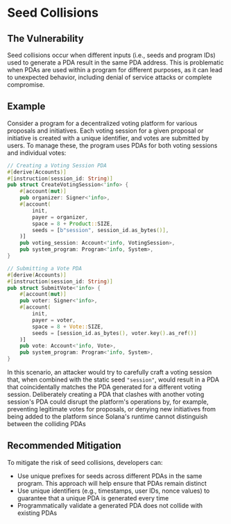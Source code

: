 # Seed Collisions
## The Vulnerability
Seed collisions occur when different inputs (i.e., seeds and program IDs) used to generate a PDA result in the same PDA address. This
is problematic when PDAs are used within a program for different purposes, as it can lead to unexpected behavior, including denial of
service attacks or complete compromise.

## Example
Consider a program for a decentralized voting platform for various proposals and initiatives. Each voting session for a given proposal or
initiative is created with a unique identifier, and votes are submitted by users. To manage these, the program uses PDAs for both voting
sessions and individual votes:
```rust
// Creating a Voting Session PDA
#[derive(Accounts)]
#[instruction(session_id: String)]
pub struct CreateVotingSession<'info> {
    #[account(mut)]
    pub organizer: Signer<'info>,
    #[account(
        init,
        payer = organizer,
        space = 8 + Product::SIZE,
        seeds = [b"session", session_id.as_bytes()],
    )]
    pub voting_session: Account<'info, VotingSession>,
    pub system_program: Program<'info, System>,
}

// Submitting a Vote PDA
#[derive(Accounts)]
#[instruction(session_id: String)]
pub struct SubmitVote<'info> {
    #[account(mut)]
    pub voter: Signer<'info>,
    #[account(
        init,
        payer = voter,
        space = 8 + Vote::SIZE,
        seeds = [session_id.as_bytes(), voter.key().as_ref()]
    )]
    pub vote: Account<'info, Vote>,
    pub system_program: Program<'info, System>,
}
```
In this scenario, an attacker would try to carefully craft a voting session that, when combined with the static seed `"session"`, would result in a PDA
that coincidentally matches the PDA generated for a different voting session. Deliberately creating a PDA that clashes with another voting session's PDA
could disrupt the platform's operations by, for example, preventing legitimate votes for proposals, or denying new initiatives from being added to the 
platform since Solana's runtime cannot distinguish between the colliding PDAs

## Recommended Mitigation
To mitigate the risk of seed collisions, developers can:
- Use unique prefixes for seeds across different PDAs in the same program. This approach will help ensure that PDAs remain distinct
- Use unique identifiers (e.g., timestamps, user IDs, nonce values) to guarantee that a unique PDA is generated every time
- Programmatically validate a generated PDA does not collide with existing PDAs 